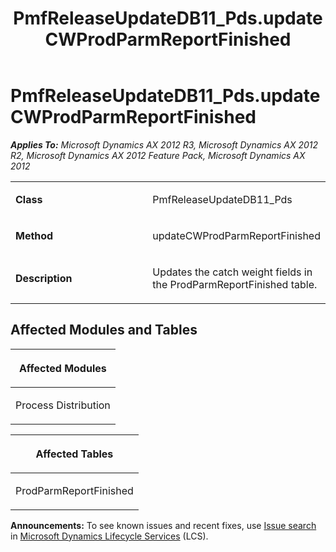﻿---
title: PmfReleaseUpdateDB11_Pds.updateCWProdParmReportFinished
TOCTitle: PmfReleaseUpdateDB11_Pds.updateCWProdParmReportFinished
ms:assetid: 7ef60d78-e6cf-bafb-88a3-7d95a5f7c0a9
ms:mtpsurl: https://msdn.microsoft.com/en-us/library/JJ685862(v=AX.60)
ms:contentKeyID: 49709316
ms.date: 05/18/2015
mtps_version: v=AX.60
---

# PmfReleaseUpdateDB11\_Pds.updateCWProdParmReportFinished 


_**Applies To:** Microsoft Dynamics AX 2012 R3, Microsoft Dynamics AX 2012 R2, Microsoft Dynamics AX 2012 Feature Pack, Microsoft Dynamics AX 2012_

<table>
<colgroup>
<col style="width: 50%" />
<col style="width: 50%" />
</colgroup>
<tbody>
<tr class="odd">
<td><p><strong>Class</strong></p></td>
<td><p>PmfReleaseUpdateDB11_Pds</p></td>
</tr>
<tr class="even">
<td><p><strong>Method</strong></p></td>
<td><p>updateCWProdParmReportFinished</p></td>
</tr>
<tr class="odd">
<td><p><strong>Description</strong></p></td>
<td><p>Updates the catch weight fields in the ProdParmReportFinished table.</p></td>
</tr>
</tbody>
</table>


## Affected Modules and Tables

<table>
<colgroup>
<col style="width: 100%" />
</colgroup>
<thead>
<tr class="header">
<th><p>Affected Modules</p></th>
</tr>
</thead>
<tbody>
<tr class="odd">
<td><p>Process Distribution</p></td>
</tr>
</tbody>
</table>


<table>
<colgroup>
<col style="width: 100%" />
</colgroup>
<thead>
<tr class="header">
<th><p>Affected Tables</p></th>
</tr>
</thead>
<tbody>
<tr class="odd">
<td><p>ProdParmReportFinished</p></td>
</tr>
</tbody>
</table>

  
**Announcements:** To see known issues and recent fixes, use [Issue search](http://go.microsoft.com/fwlink/?linkid=389258) in [Microsoft Dynamics Lifecycle Services](http://go.microsoft.com/fwlink/?linkid=306505) (LCS).


